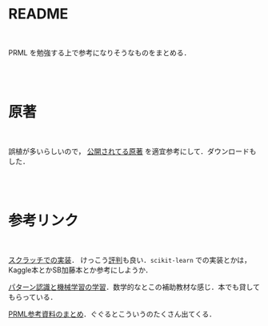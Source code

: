 
# README

<br>

PRML を勉強する上で参考になりそうなものをまとめる．




<br>
<br>


# 原著

<br>

誤植が多いらしいので，
[公開されてる原著](https://www.microsoft.com/en-us/research/uploads/prod/2006/01/Bishop-Pattern-Recognition-and-Machine-Learning-2006.pdf)
を適宜参考にして．ダウンロードもした．





<br>
<br>

# 参考リンク

<br>

[スクラッチでの実装](https://github.com/ctgk/PRML/tree/master/prml)．
けっこう[評判](https://twitter.com/learn_learning3/status/1234425613399683072)も良い．`scikit-learn` での実装とかは，Kaggle本とかSB加藤本とか参考にしようか．

[パターン認識と機械学習の学習](https://herumi.github.io/prml/)．数学的なとこの補助教材な感じ．本でも貸してもらっている．

[PRML参考資料のまとめ](https://sites.google.com/view/prml/%E5%8F%82%E8%80%83%E3%83%AA%E3%83%B3%E3%82%AF)．ぐぐるとこういうのたくさん出てくる．

